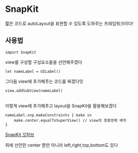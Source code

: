 # SnapKit

짧은 코드로 autoLayout을 표현할 수 있도록 도와주는 프레임워크이다!

## 사용법

```
import SnapKit
```
view를 구성할 구성요소들을 선언해주겠다

```
let nameLabel = UILabel()
```
그다음 view에 추가해주는 코드를 짜겠다잇
```
view.addSubView(nameLabel)
```
<br>
이렇게 view에 추가해주고 layout을 SnapKit을 활용해보겠다

```
nameLabel.snp.makeConstraints { make in
    make.center.equalToSuperView() // view의 정중앙에 배치
}
```

[SnapKit 깃허브](github.com/SnapKit/SnapKit)

위에 선언한 center 뿐만 아니라 left,right,top,bottom도 있다 